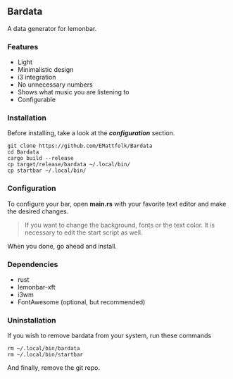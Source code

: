 ## Bardata
A data generator for lemonbar.
### Features
- Light
- Minimalistic design
- i3 integration
- No unnecessary numbers
- Shows what music you are listening to
- Configurable

### Installation
Before installing, take a look at the __*configuration*__ section.
```
git clone https://github.com/EMattfolk/Bardata
cd Bardata
cargo build --release
cp target/release/bardata ~/.local/bin/
cp startbar ~/.local/bin/
```

### Configuration
To configure your bar, open __main.rs__ with your favorite text editor and make the desired changes.
> If you want to change the background, fonts or the text color. It is necessary to edit the start script as well.

When you done, go ahead and install.

### Dependencies
- rust
- lemonbar-xft
- i3wm
- FontAwesome (optional, but recommended)

### Uninstallation
If you wish to remove bardata from your system, run these commands
```
rm ~/.local/bin/bardata
rm ~/.local/bin/startbar
```
And finally, remove the git repo.
